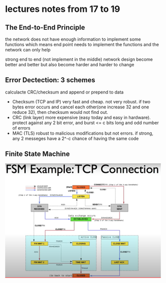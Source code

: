 # lectures notes from 17 to 19

## The End-to-End Principle

the network does not have enough information to implement some functions which means end point needs to implement the functions and the network can only help

strong end to end (not implement in the middle)
network design become better and better but also become harder and harder to change

## Error Dectection: 3 schemes
calculacte CRC/checksum and append or prepend to data
- Checksum (TCP and IP)
    very fast and cheap. not very robust. if two bytes error occurs and cancel each other(one increase 32 and one reduce 32), then checksum would not find out.
- CRC (link layer)
    more expensive (easy today and easy in hardware). protect against any 2 bit error, and burst <= c bits long and odd number of errors
- MAC (TLS)
    robust to malicious modifications but not errors. if strong, any 2 messeges have a 2^-c chance of having the same code

## Finite State Machine

![TCP FSM](Assets/lec17_19/TCP_FSM.png)